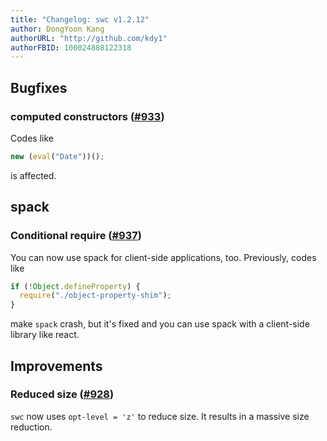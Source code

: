 ```yaml
---
title: "Changelog: swc v1.2.12"
author: DongYoon Kang
authorURL: "http://github.com/kdy1"
authorFBID: 100024888122318
---
```


## Bugfixes

### computed constructors ([#933](https://github.com/swc-project/swc/pull/933))

Codes like

```js
new (eval("Date"))();
```

is affected.

## spack

### Conditional require ([#937](https://github.com/swc-project/swc/pull/937))

You can now use spack for client-side applications, too.
Previously, codes like

```js
if (!Object.defineProperty) {
  require("./object-property-shim");
}
```

make `spack` crash, but it's fixed and you can use spack with a client-side library like react.

## Improvements

### Reduced size ([#928](https://github.com/swc-project/swc/pull/928))

`swc` now uses `opt-level = 'z'` to reduce size. It results in a massive size reduction.

```


```

